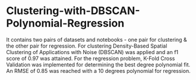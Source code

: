 # Clustering-with-DBSCAN-Polynomial-Regression
It contains two pairs of datasets and notebooks - one pair for clustering & the other pair for regression. For clustering Density-Based Spatial Clustering of Applications with Noise (DBSCAN) was applied and an f1 score of 0.97 was attained. For the regression problem, K-Fold Cross Validation was implemented for determining the best degree polynomial fit. An RMSE of 0.85 was reached with a 10 degrees polynomial for regression.
